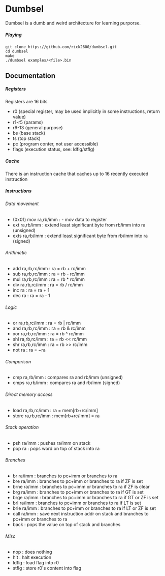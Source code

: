 # Dumbsel

Dumbsel is a dumb and weird architecture for learning purporse.

##### Playing
```
git clone https://github.com/rick2600/dumbsel.git
cd dumbsel
make
./dumbsel examples/<file>.bin
```

## Documentation


##### Registers
Registers are 16 bits
- r0 (special register, may be used implicitly in some instructions, return value)
- r1-r5 (params)
- r6-13 (general purpose)
- bs (base stack)
- ts (top stack)
- pc (program conter, not user accessible)
- flags (execution status, see: ldflg/stflg)

##### Cache
There is an instruction cache that caches up to 16 recently executed instruction


##### Instructions

###### Data movement
- (0x01) mov ra,rb/imm : - mov data to register
- ext ra,rb/imm : extend least significant byte from rb/imm into ra (unsigned)
- exts ra,rb/imm : extend least significant byte from rb/imm into ra (signed)

###### Arithmetic
- add ra,rb,rc/imm : ra = rb + rc/imm
- sub ra,rb,rc/imm : ra = rb - rc/imm
- mul ra,rb,rc/imm : ra = rb * rc/imm
- div ra,rb,rc/imm : ra = rb / rc/imm
- inc ra : ra = ra + 1
- dec ra : ra = ra - 1

###### Logic
- or ra,rb,rc/imm : ra = rb | rc/imm
- and ra,rb,rc/imm : ra = rb & rc/imm
- xor ra,rb,rc/imm : ra = rb ^ rc/imm
- shl ra,rb,rc/imm : ra = rb << rc/imm
- shr ra,rb,rc/imm : ra = rb >> rc/imm
- not ra : ra = ~ra

###### Comparison
- cmp ra,rb/imm : compares ra and rb/imm (unsigned)
- cmps ra,rb/imm : compares ra and rb/imm (signed)

###### Direct memory access
- load ra,rb,rc/imm : ra = mem[rb+rc/imm]
- store ra,rb,rc/imm : mem[rb+rc/imm] = ra

###### Stack operation
- psh ra/imm : pushes ra/imm on stack
- pop ra : pops word on top of stack into ra

###### Branches
- br ra/imm : branches to pc+imm or branches to ra
- bre ra/imm : branches to pc+imm or branches to ra if ZF is set
- brne ra/imm : branches to pc+imm or branches to ra if ZF is clear
- brg ra/imm : branches to pc+imm or branches to ra if GT is set
- brge ra/imm : branches to pc+imm or branches to ra if GT or ZF is set
- brl ra/imm : branches to pc+imm or branches to ra if LT is set
- brle ra/imm : branches to pc+imm or branches to ra if LT or ZF is set
- call ra/imm : save next instruction addr on stack and branches to pc+imm or branches to ra
- back : pops the value on top of stack and branches 

###### Misc
- nop : does nothing
- hlt : halt execution
- ldflg : load flag into r0
- stflg : store r0's content into flag







